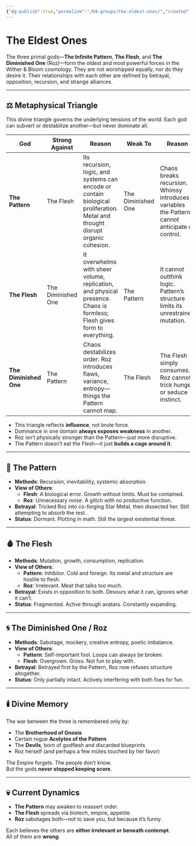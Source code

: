 ```yaml
---
{"dg-publish":true,"permalink":"/04-groups/the-eldest-ones/","created":"2025-10-25T18:00:48.739-05:00","updated":"2025-10-25T20:39:57.133-05:00"}
---
```



# The Eldest Ones

The three primal gods—**The Infinite Pattern**, **The Flesh**, and **The Diminished One** (Roz)—form the oldest and most powerful forces in the Wither & Bloom cosmology. They are not worshipped equally, nor do they desire it. Their relationships with each other are defined by betrayal, opposition, recursion, and strange alliances.

---

## ⚖️ Metaphysical Triangle

This divine triangle governs the underlying tensions of the world. Each god can subvert or destabilize another—but never dominate all.

| God                    | Strong Against     | Reason                                                                                       | Weak To               | Reason                                                                                       |
|------------------------|--------------------|----------------------------------------------------------------------------------------------|------------------------|----------------------------------------------------------------------------------------------|
| **The Pattern**        | The Flesh           | Its recursion, logic, and systems can encode or contain biological proliferation. Metal and thought disrupt organic cohesion. | The Diminished One     | Chaos breaks recursion. Whimsy introduces variables the Pattern cannot anticipate or control. |
| **The Flesh**          | The Diminished One  | It overwhelms with sheer volume, replication, and physical presence. Chaos is formless; Flesh gives form to everything. | The Pattern             | It cannot outthink logic. Pattern’s structure limits its unrestrained mutation.              |
| **The Diminished One** | The Pattern         | Chaos destabilizes order. Roz introduces flaws, variance, entropy—things the Pattern cannot map. | The Flesh              | The Flesh simply consumes. Roz cannot trick hunger or seduce instinct.                       |

- This triangle reflects **influence**, not brute force.
- Dominance in one domain **always exposes weakness** in another.
- Roz isn’t physically stronger than the Pattern—just more disruptive.
- The Pattern doesn’t eat the Flesh—it just **builds a cage around it**.

---

## 🔁 The Pattern

- **Methods**: Recursion, inevitability, systemic absorption.
- **View of Others**:
  - **Flesh**: A biological error. Growth without limits. Must be contained.
  - **Roz**: Unnecessary noise. A glitch with no productive function.
- **Betrayal**: Tricked Roz into co-forging Star Metal, then dissected her. Still attempting to absorb the rest.
- **Status**: Dormant. Plotting in math. Still the largest existential threat.

---

## 🩸 The Flesh

- **Methods**: Mutation, growth, consumption, replication.
- **View of Others**:
  - **Pattern**: Inhibitor. Cold and foreign. Its metal and structure are hostile to flesh.
  - **Roz**: Irrelevant. Meat that talks too much.
- **Betrayal**: Exists in opposition to both. Devours what it can, ignores what it can’t.
- **Status**: Fragmented. Active through avatars. Constantly expanding.

---

## 🌀 The Diminished One / Roz

- **Methods**: Sabotage, mockery, creative entropy, poetic imbalance.
- **View of Others**:
  - **Pattern**: Self-important fool. Loops can always be broken.
  - **Flesh**: Overgrown. Gross. Not fun to play with.
- **Betrayal**: Betrayed first by the Pattern, Roz now refuses structure altogether.
- **Status**: Only partially intact. Actively interfering with both foes for fun.

---

## 🕯️ Divine Memory

The war between the three is remembered only by:
- The **Brotherhood of Gnosis**
- Certain rogue **Acolytes of the Pattern**
- The **Devils**, born of godflesh and discarded blueprints
- Roz herself (and perhaps a few mütes touched by her favor)

The Empire forgets. The people don’t know.  
But the gods **never stopped keeping score**.

---

## 💀 Current Dynamics

- **The Pattern** may awaken to reassert order.
- **The Flesh** spreads via biotech, empire, appetite.
- **Roz** sabotages both—not to save you, but because it’s funny.

Each believes the others are **either irrelevant or beneath contempt**.  
All of them are **wrong**.

